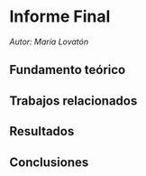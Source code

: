 # Informe Final

_Autor: María Lovatón_

## Fundamento teórico

## Trabajos relacionados

## Resultados

## Conclusiones
